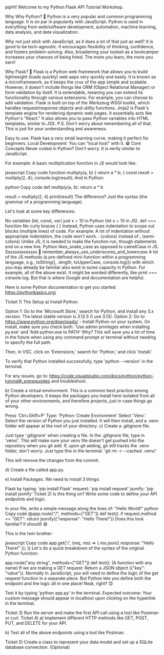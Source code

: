pipHi! Welcome to my Python Flask API Tutorial Workshop.

Why
Why Python? 🐍
Python is a very popular and common programming language. It is on par in popularity with JavaScript. Python is used in everything from web/software development, automation, machine learning, data analysis, and data visualization.

Why not just stick with JavaScript, as it does a lot of that just as well? It is good to be tech-agnostic. It encourages flexibility of thinking, confidence, and fosters problem-solving. Also, broadening your toolset as a bootcamper increases your chances of being hired. The more you learn, the more you earn!

Why Flask? 🧪 Flask is a Python web framework that allows you to build lightweight (loads quickly) web apps very quickly and easily.
It is known as a microframework, as it keeps the crux of the app simple and scalable.
However, it doesn't include things like ORM (Object Relational Manager) or form validation by itself.
It is extendable, meaning you can extend its functionality through various extensions. For example, you can choose to add validation.
Flask is built on top of the Werkzeug WSGI toolkit, which handles request/response objects and utility functions.
Jinja2 is Flask's template engine for rendering dynamic web pages. It essentially acts like Python's "React." It also allows you to pass Python variables into HTML templates, similar to JSX.
P.S. Don't worry about remembering all of that. This is just for your understanding and awareness.

Easy to use: Flask has a very small learning curve, making it perfect for beginners.
Local Development: You can "local host" with it. 😁
Core Concepts
Never coded in Python? Don't worry. It is eerily similar to JavaScript.

For example: A basic multiplication function in JS would look like:

javascript
Copy code
function multiply(a, b) {
  return a * b;
}
const result = multiply(2, 4);
console.log(result);
And in Python:

python
Copy code
def multiply(a, b):
    return a * b

result = multiply(2, 4)
print(result)
The difference? Just the syntax (the grammar of a programming language).

Let's look at some key differences:

No variables (let, const, var) just x = 10 in Python (let x = 10 in JS).
def === function
No curly braces { } Instead, Python uses indentation to scope out blocks (multiple lines) of code. For example: A lot of indentation without appropriate indentation, the code won't work.
: (colons) instead of ; (semi-colons) Unlike JS, it is needed to make the function run, though statements end on a new line.
Python likes_snake_case as opposed to camelCase in JS. Ssssssssssssss 🐍 remember_always_use_underscores_and_lowercase
A lot of the JS methods (a pre-defined mini-function within a programming language, e.g., toString(), .length, toUpperCase, console.log()) with which you may already be familiar also exist in some capacity in Python. For example, all of the above exist. It might be worded differently, like print === console.log. But that is where Google and documentation are helpful.

Here is some Python documentation to get you started: https://pythonbasics.org/

Ticket 1) The Setup
a) Install Python.

Option 1: Go to the 'Microsoft Store,' search for Python, and install any 3.x version. The latest stable version is 3.12.5 (I use 3.13).
Option 2: Go to https://www.python.org/downloads/ - Install Python on your system.
On install, make sure you check both:
'Use admin privileges when installing py.exe' and
'Add python.exe to PATH'
Why? This will save you a lot of time in the future when using any command prompt or terminal without needing to specify the full path.

Then, in VSC, click on 'Extensions,' search for 'Python,' and click 'Install.'

To verify that Python installed successfully, type 'python --version' in the terminal.

For any issues, go to: https://code.visualstudio.com/docs/python/python-tutorial#_prerequisites and troubleshoot.

b) Create a virtual environment. This is a common best practice among Python developers. It keeps the packages you install here isolated from all of your other environments, and therefore projects, just in case things go wrong.

Press 'Ctrl+Shift+P'
Type: 'Python: Create Environment'
Select 'Venv.'
Select the version of Python you just installed.
It will then install, and a .venv folder will appear at the root of your directory.
c) Create a .gitignore file.

Just type '.gitignore' when creating a file.
In the .gitignore file, type in 'venv/'. This will make sure your venv file doesn't get pushed into the repository when you git add.
If, upon git adding, git still tracks the .venv folder, don't worry. Just type this in the terminal: 'git rm -r --cached .venv/'

This will remove the changes from the commit.

d) Create a file called app.py.

e) Install Packages. We need to install 3 things:

Flask by typing: 'pip install Flask'
request: 'pip install request'
jsonify: 'pip install jsonify'
Ticket 2) Is this thing on?
Write some code to define your API endpoints and logic.

In your file, write a simple message along the lines of: "Hello World!"
python
Copy code
@app.route("/", methods=["GET"])
def test():
    if request.method == "GET":
        return jsonify({"response": "Hello There!"})
Does this look familiar? It should! 😄

This is the twin brother:

javascript
Copy code
app.get('/', (req, res) => {
    res.json({ response: "Hello There!" });
})
Let's do a quick breakdown of the syntax of the original Python function:

app.route("any string", methods=["GET"])
def test(): (A function with any name) If we are making a GET request: Return a JSON object ({"key": "value"}).
Normally in JavaScript, you will need to define the logic of the get request function in a separate place. But Python lets you define both the endpoint and the logic all in one place! Neat, right? 😍

Test it by typing 'python app.py' in the terminal.
Expected outcome: Your custom message should appear in localhost upon clicking on the hyperlink in the terminal.

Ticket 3) Run the server and make the first API call using a tool like Postman or curl.
Ticket 4)
a) Implement different HTTP methods like GET, POST, PUT, and DELETE for your API.

b) Test all of the above endpoints using a tool like Postman.

Ticket 5) Create a class to represent your data model and set up a SQLite database connection. (Optional)
